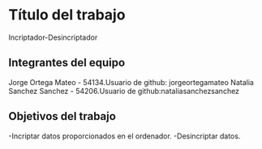 # Título del trabajo

Incriptador-Desincriptador

## Integrantes del equipo

Jorge Ortega Mateo - 54134.Usuario de github: jorgeortegamateo
Natalia Sanchez Sanchez - 54206.Usuario de github:nataliasanchezsanchez

## Objetivos del trabajo

-Incriptar datos proporcionados en el ordenador.
-Desincriptar datos.

